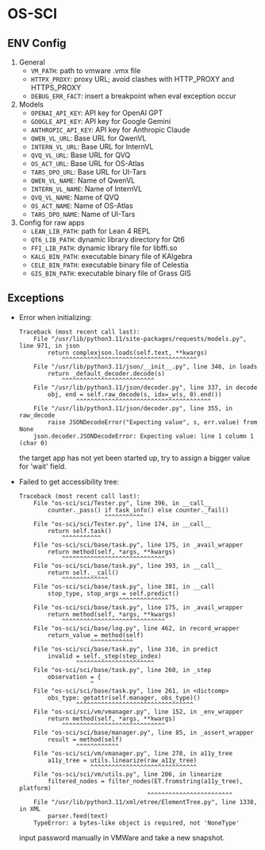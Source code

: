 # OS-SCI

## ENV Config
1. General
    - `VM_PATH`: path to vmware .vmx file
    - `HTTPX_PROXY`: proxy URL; avoid clashes with HTTP_PROXY and HTTPS_PROXY
    - `DEBUG_ERR_FACT`: insert a breakpoint when eval exception occur
2. Models
    - `OPENAI_API_KEY`: API key for OpenAI GPT
    - `GOOGLE_API_KEY`: API key for Google Gemini
    - `ANTHROPIC_API_KEY`: API key for Anthropic Claude
    - `QWEN_VL_URL`: Base URL for QwenVL
    - `INTERN_VL_URL`: Base URL for InternVL
    - `QVQ_VL_URL`: Base URL for QVQ
    - `OS_ACT_URL`: Base URL for OS-Atlas
    - `TARS_DPO_URL`: Base URL for UI-Tars
    - `QWEN_VL_NAME`: Name of QwenVL
    - `INTERN_VL_NAME`: Name of InternVL
    - `QVQ_VL_NAME`: Name of QVQ
    - `OS_ACT_NAME`: Name of OS-Atlas
    - `TARS_DPO_NAME`: Name of UI-Tars
3. Config for raw apps
    - `LEAN_LIB_PATH`: path for Lean 4 REPL
    - `QT6_LIB_PATH`: dynamic library directory for Qt6
    - `FFI_LIB_PATH`: dynamic library file for libffi.so
    - `KALG_BIN_PATH`: executable binary file of KAlgebra
    - `CELE_BIN_PATH`: executable binary file of Celestia
    - `GIS_BIN_PATH`: executable binary file of Grass GIS

## Exceptions
- Error when initializing:

    ```shell
    Traceback (most recent call last):
        File "/usr/lib/python3.11/site-packages/requests/models.py", line 971, in json
            return complexjson.loads(self.text, **kwargs)
                ^^^^^^^^^^^^^^^^^^^^^^^^^^^^^^^^^^^^^^
        File "/usr/lib/python3.11/json/__init__.py", line 346, in loads
            return _default_decoder.decode(s)
                ^^^^^^^^^^^^^^^^^^^^^^^^^^
        File "/usr/lib/python3.11/json/decoder.py", line 337, in decode
            obj, end = self.raw_decode(s, idx=_w(s, 0).end())
                    ^^^^^^^^^^^^^^^^^^^^^^^^^^^^^^^^^^^^^^
        File "/usr/lib/python3.11/json/decoder.py", line 355, in raw_decode
            raise JSONDecodeError("Expecting value", s, err.value) from None
        json.decoder.JSONDecodeError: Expecting value: line 1 column 1 (char 0)
    ```

    the target app has not yet been started up, try to assign a bigger value for 'wait' field.

- Failed to get accessibility tree:

    ```shell
    Traceback (most recent call last):
        File "os-sci/sci/Tester.py", line 396, in __call__
            counter._pass() if task_info() else counter._fail()
                            ^^^^^^^^^^^
        File "os-sci/sci/Tester.py", line 174, in __call__
            return self.task()
                ^^^^^^^^^^^
        File "os-sci/sci/base/task.py", line 175, in _avail_wrapper
            return method(self, *args, **kwargs)
                ^^^^^^^^^^^^^^^^^^^^^^^^^^^^^
        File "os-sci/sci/base/task.py", line 393, in __call__
            return self.__call()
                ^^^^^^^^^^^^^
        File "os-sci/sci/base/task.py", line 381, in __call
            stop_type, stop_args = self.predict()
                                ^^^^^^^^^^^^^^
        File "os-sci/sci/base/task.py", line 175, in _avail_wrapper
            return method(self, *args, **kwargs)
                ^^^^^^^^^^^^^^^^^^^^^^^^^^^^^
        File "os-sci/sci/base/log.py", line 462, in record_wrapper
            return_value = method(self)
                        ^^^^^^^^^^^^
        File "os-sci/sci/base/task.py", line 316, in predict
            invalid = self._step(step_index)
                    ^^^^^^^^^^^^^^^^^^^^^^
        File "os-sci/sci/base/task.py", line 260, in _step
            observation = {
                        ^
        File "os-sci/sci/base/task.py", line 261, in <dictcomp>
            obs_type: getattr(self.manager, obs_type)()
                    ^^^^^^^^^^^^^^^^^^^^^^^^^^^^^^^^^
        File "os-sci/sci/vm/vmanager.py", line 152, in _env_wrapper
            return method(self, *args, **kwargs)
                ^^^^^^^^^^^^^^^^^^^^^^^^^^^^^
        File "os-sci/sci/base/manager.py", line 85, in _assert_wrapper
            result = method(self)
                    ^^^^^^^^^^^^
        File "os-sci/sci/vm/vmanager.py", line 278, in a11y_tree
            a11y_tree = utils.linearize(raw_a11y_tree)
                        ^^^^^^^^^^^^^^^^^^^^^^^^^^^^^^
        File "os-sci/sci/vm/utils.py", line 206, in linearize
            filtered_nodes = filter_nodes(ET.fromstring(a11y_tree), platform)
                                        ^^^^^^^^^^^^^^^^^^^^^^^^
        File "/usr/lib/python3.11/xml/etree/ElementTree.py", line 1338, in XML
            parser.feed(text)
        TypeError: a bytes-like object is required, not 'NoneType'
    ```

    input password manually in VMWare and take a new snapshot.
